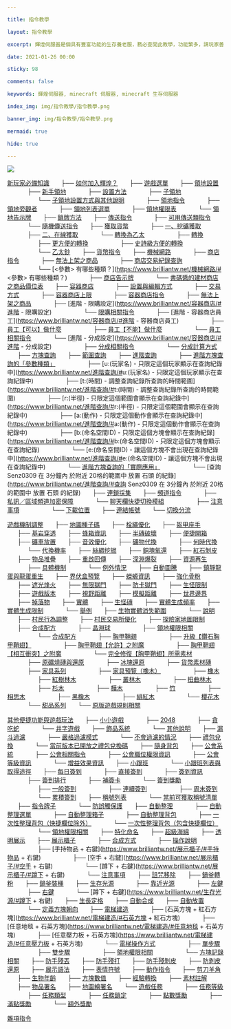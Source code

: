 ```yaml
---

title: 指令教學

layout: 指令教學

excerpt: 輝煌伺服器是個具有豐富功能的生存養老服，務必查閱此教學，功能繁多，請玩家善用 Ctrl + F 關鍵字查詢。

date: 2021-01-26 00:00

sticky: 98

comments: false

keywords: 輝煌伺服器, minecraft 伺服器, minecraft 生存伺服器

index_img: img/指令教學/指令教學.png

banner_img: img/指令教學/指令教學.png

mermaid: true

hide: true

---
```


![](img/指令教學/橫幅.png) 

[新玩家必備知識](https://www.brilliantw.net/新玩家必備知識)
&nbsp;&nbsp;&nbsp;&nbsp;&nbsp;&nbsp;├── [如何加入輝煌？](https://www.brilliantw.net/如何加入輝煌？)
&nbsp;&nbsp;&nbsp;&nbsp;&nbsp;&nbsp;├── [遊戲選單](https://www.brilliantw.net/遊戲選單)
&nbsp;&nbsp;&nbsp;&nbsp;&nbsp;&nbsp;├── [領地設置](https://www.brilliantw.net/領地設置)
&nbsp;&nbsp;&nbsp;&nbsp;&nbsp;&nbsp;&nbsp;&nbsp;&nbsp;&nbsp;&nbsp;&nbsp;├── [新手領地](https://www.brilliantw.net/領地設置/#新手領地)
&nbsp;&nbsp;&nbsp;&nbsp;&nbsp;&nbsp;&nbsp;&nbsp;&nbsp;&nbsp;&nbsp;&nbsp;├── [設置方法](https://www.brilliantw.net/領地設置/#設置方法)
&nbsp;&nbsp;&nbsp;&nbsp;&nbsp;&nbsp;&nbsp;&nbsp;&nbsp;&nbsp;&nbsp;&nbsp;├── [子領地](https://www.brilliantw.net/領地設置/#子領地)
&nbsp;&nbsp;&nbsp;&nbsp;&nbsp;&nbsp;&nbsp;&nbsp;&nbsp;&nbsp;&nbsp;&nbsp;&nbsp;&nbsp;&nbsp;&nbsp;&nbsp;&nbsp;└── [子領地設置方式與其他說明](https://www.brilliantw.net/領地設置/#子領地設置方式與其他說明)
&nbsp;&nbsp;&nbsp;&nbsp;&nbsp;&nbsp;&nbsp;&nbsp;&nbsp;&nbsp;&nbsp;&nbsp;├── [領地指令](https://www.brilliantw.net/領地設置/#領地指令)
&nbsp;&nbsp;&nbsp;&nbsp;&nbsp;&nbsp;&nbsp;&nbsp;&nbsp;&nbsp;&nbsp;&nbsp;├── [領地旁觀者](https://www.brilliantw.net/領地設置/#領地旁觀者)
&nbsp;&nbsp;&nbsp;&nbsp;&nbsp;&nbsp;&nbsp;&nbsp;&nbsp;&nbsp;&nbsp;&nbsp;├── [領地列表選單](https://www.brilliantw.net/領地設置/#領地列表選單)
&nbsp;&nbsp;&nbsp;&nbsp;&nbsp;&nbsp;&nbsp;&nbsp;&nbsp;&nbsp;&nbsp;&nbsp;├── [領地權限表](https://www.brilliantw.net/領地設置/#領地權限表)
&nbsp;&nbsp;&nbsp;&nbsp;&nbsp;&nbsp;&nbsp;&nbsp;&nbsp;&nbsp;&nbsp;&nbsp;└── [領地告示牌](https://www.brilliantw.net/領地設置/#領地告示牌)
&nbsp;&nbsp;&nbsp;&nbsp;&nbsp;&nbsp;├── [鎖牌方法](https://www.brilliantw.net/鎖牌方法)
&nbsp;&nbsp;&nbsp;&nbsp;&nbsp;&nbsp;├── [傳送指令](https://www.brilliantw.net/傳送指令)
&nbsp;&nbsp;&nbsp;&nbsp;&nbsp;&nbsp;&nbsp;&nbsp;&nbsp;&nbsp;&nbsp;&nbsp;├── [可用傳送類指令](https://www.brilliantw.net/傳送指令/#可用傳送類指令)
&nbsp;&nbsp;&nbsp;&nbsp;&nbsp;&nbsp;&nbsp;&nbsp;&nbsp;&nbsp;&nbsp;&nbsp;└── [隨機傳送指令](https://www.brilliantw.net/傳送指令/#隨機傳送指令)
&nbsp;&nbsp;&nbsp;&nbsp;&nbsp;&nbsp;├── [獲取貨幣](https://www.brilliantw.net/獲取貨幣)
&nbsp;&nbsp;&nbsp;&nbsp;&nbsp;&nbsp;&nbsp;&nbsp;&nbsp;&nbsp;&nbsp;&nbsp;├── [一、挖礦獲取](https://www.brilliantw.net/獲取貨幣/#一、挖礦獲取)
&nbsp;&nbsp;&nbsp;&nbsp;&nbsp;&nbsp;&nbsp;&nbsp;&nbsp;&nbsp;&nbsp;&nbsp;├── [二、在線獲取](https://www.brilliantw.net/獲取貨幣/#二、在線獲取)
&nbsp;&nbsp;&nbsp;&nbsp;&nbsp;&nbsp;&nbsp;&nbsp;&nbsp;&nbsp;&nbsp;&nbsp;└── [轉換為乙太](https://www.brilliantw.net/獲取貨幣/#轉換為乙太)
&nbsp;&nbsp;&nbsp;&nbsp;&nbsp;&nbsp;&nbsp;&nbsp;&nbsp;&nbsp;&nbsp;&nbsp;&nbsp;&nbsp;&nbsp;&nbsp;&nbsp;&nbsp;├── [轉換](https://www.brilliantw.net/獲取貨幣/#轉換)
&nbsp;&nbsp;&nbsp;&nbsp;&nbsp;&nbsp;&nbsp;&nbsp;&nbsp;&nbsp;&nbsp;&nbsp;&nbsp;&nbsp;&nbsp;&nbsp;&nbsp;&nbsp;├── [更方便的轉換](https://www.brilliantw.net/獲取貨幣/#更方便的轉換)
&nbsp;&nbsp;&nbsp;&nbsp;&nbsp;&nbsp;&nbsp;&nbsp;&nbsp;&nbsp;&nbsp;&nbsp;&nbsp;&nbsp;&nbsp;&nbsp;&nbsp;&nbsp;├── [史詩級方便的轉換](https://www.brilliantw.net/獲取貨幣/#史詩級方便的轉換)
&nbsp;&nbsp;&nbsp;&nbsp;&nbsp;&nbsp;&nbsp;&nbsp;&nbsp;&nbsp;&nbsp;&nbsp;&nbsp;&nbsp;&nbsp;&nbsp;&nbsp;&nbsp;└── [乙太鈔](https://www.brilliantw.net/獲取貨幣/#乙太鈔)
&nbsp;&nbsp;&nbsp;&nbsp;&nbsp;&nbsp;├── [貨幣指令](https://www.brilliantw.net/貨幣指令)
&nbsp;&nbsp;&nbsp;&nbsp;&nbsp;&nbsp;├── [機械網路](https://www.brilliantw.net/機械網路)
&nbsp;&nbsp;&nbsp;&nbsp;&nbsp;&nbsp;&nbsp;&nbsp;&nbsp;&nbsp;&nbsp;&nbsp;├── [商店指令](https://www.brilliantw.net/機械網路/#商店指令)
&nbsp;&nbsp;&nbsp;&nbsp;&nbsp;&nbsp;&nbsp;&nbsp;&nbsp;&nbsp;&nbsp;&nbsp;├── [無法上架之商品](https://www.brilliantw.net/機械網路/#無法上架之商品)
&nbsp;&nbsp;&nbsp;&nbsp;&nbsp;&nbsp;&nbsp;&nbsp;&nbsp;&nbsp;&nbsp;&nbsp;├── [商店交易紀錄查詢](https://www.brilliantw.net/機械網路/#商店交易紀錄查詢)
&nbsp;&nbsp;&nbsp;&nbsp;&nbsp;&nbsp;&nbsp;&nbsp;&nbsp;&nbsp;&nbsp;&nbsp;&nbsp;&nbsp;&nbsp;&nbsp;&nbsp;&nbsp;└── [<參數> 有哪些種類？](https://www.brilliantw.net/機械網路/#<參數> 有哪些種類？)
&nbsp;&nbsp;&nbsp;&nbsp;&nbsp;&nbsp;&nbsp;&nbsp;&nbsp;&nbsp;&nbsp;&nbsp;├── [商店告示牌](https://www.brilliantw.net/機械網路/#商店告示牌)
&nbsp;&nbsp;&nbsp;&nbsp;&nbsp;&nbsp;&nbsp;&nbsp;&nbsp;&nbsp;&nbsp;&nbsp;└── [書碼醬的建材商店之商品價位表](https://www.brilliantw.net/機械網路/#書碼醬的建材商店之商品價位表)
&nbsp;&nbsp;&nbsp;&nbsp;&nbsp;&nbsp;├── [容器商店](https://www.brilliantw.net/容器商店)
&nbsp;&nbsp;&nbsp;&nbsp;&nbsp;&nbsp;&nbsp;&nbsp;&nbsp;&nbsp;&nbsp;&nbsp;├── [設置與編輯方式](https://www.brilliantw.net/容器商店/#設置與編輯方式)
&nbsp;&nbsp;&nbsp;&nbsp;&nbsp;&nbsp;&nbsp;&nbsp;&nbsp;&nbsp;&nbsp;&nbsp;├── [交易方式](https://www.brilliantw.net/容器商店/#交易方式)
&nbsp;&nbsp;&nbsp;&nbsp;&nbsp;&nbsp;&nbsp;&nbsp;&nbsp;&nbsp;&nbsp;&nbsp;├── [容器商店上限](https://www.brilliantw.net/容器商店/#容器商店上限)
&nbsp;&nbsp;&nbsp;&nbsp;&nbsp;&nbsp;&nbsp;&nbsp;&nbsp;&nbsp;&nbsp;&nbsp;├── [容器商店指令](https://www.brilliantw.net/容器商店/#容器商店指令)
&nbsp;&nbsp;&nbsp;&nbsp;&nbsp;&nbsp;&nbsp;&nbsp;&nbsp;&nbsp;&nbsp;&nbsp;├── [無法上架之商品](https://www.brilliantw.net/容器商店/#無法上架之商品)
&nbsp;&nbsp;&nbsp;&nbsp;&nbsp;&nbsp;&nbsp;&nbsp;&nbsp;&nbsp;&nbsp;&nbsp;├── [進階 - 限購設定](https://www.brilliantw.net/容器商店/#進階 - 限購設定)
&nbsp;&nbsp;&nbsp;&nbsp;&nbsp;&nbsp;&nbsp;&nbsp;&nbsp;&nbsp;&nbsp;&nbsp;&nbsp;&nbsp;&nbsp;&nbsp;&nbsp;&nbsp;└── [限購相關指令](https://www.brilliantw.net/容器商店/#限購相關指令)
&nbsp;&nbsp;&nbsp;&nbsp;&nbsp;&nbsp;&nbsp;&nbsp;&nbsp;&nbsp;&nbsp;&nbsp;├── [進階 - 容器商店員工](https://www.brilliantw.net/容器商店/#進階 - 容器商店員工)
&nbsp;&nbsp;&nbsp;&nbsp;&nbsp;&nbsp;&nbsp;&nbsp;&nbsp;&nbsp;&nbsp;&nbsp;&nbsp;&nbsp;&nbsp;&nbsp;&nbsp;&nbsp;├── [員工【可以】做什麼](https://www.brilliantw.net/容器商店/#員工【可以】做什麼)
&nbsp;&nbsp;&nbsp;&nbsp;&nbsp;&nbsp;&nbsp;&nbsp;&nbsp;&nbsp;&nbsp;&nbsp;&nbsp;&nbsp;&nbsp;&nbsp;&nbsp;&nbsp;├── [員工【不能】做什麼](https://www.brilliantw.net/容器商店/#員工【不能】做什麼)
&nbsp;&nbsp;&nbsp;&nbsp;&nbsp;&nbsp;&nbsp;&nbsp;&nbsp;&nbsp;&nbsp;&nbsp;&nbsp;&nbsp;&nbsp;&nbsp;&nbsp;&nbsp;└── [員工相關指令](https://www.brilliantw.net/容器商店/#員工相關指令)
&nbsp;&nbsp;&nbsp;&nbsp;&nbsp;&nbsp;&nbsp;&nbsp;&nbsp;&nbsp;&nbsp;&nbsp;└── [進階 - 分成設定](https://www.brilliantw.net/容器商店/#進階 - 分成設定)
&nbsp;&nbsp;&nbsp;&nbsp;&nbsp;&nbsp;&nbsp;&nbsp;&nbsp;&nbsp;&nbsp;&nbsp;&nbsp;&nbsp;&nbsp;&nbsp;&nbsp;&nbsp;├── [分成相關指令](https://www.brilliantw.net/容器商店/#分成相關指令)
&nbsp;&nbsp;&nbsp;&nbsp;&nbsp;&nbsp;&nbsp;&nbsp;&nbsp;&nbsp;&nbsp;&nbsp;&nbsp;&nbsp;&nbsp;&nbsp;&nbsp;&nbsp;└── [分成計算方式](https://www.brilliantw.net/容器商店/#分成計算方式)
&nbsp;&nbsp;&nbsp;&nbsp;&nbsp;&nbsp;├── [方塊查詢](https://www.brilliantw.net/方塊查詢)
&nbsp;&nbsp;&nbsp;&nbsp;&nbsp;&nbsp;├── [範圍查詢](https://www.brilliantw.net/範圍查詢)
&nbsp;&nbsp;&nbsp;&nbsp;&nbsp;&nbsp;├── [進階查詢](https://www.brilliantw.net/進階查詢)
&nbsp;&nbsp;&nbsp;&nbsp;&nbsp;&nbsp;&nbsp;&nbsp;&nbsp;&nbsp;&nbsp;&nbsp;├── [進階方塊查詢的「參數種類」](https://www.brilliantw.net/進階查詢/#進階方塊查詢的「參數種類」)
&nbsp;&nbsp;&nbsp;&nbsp;&nbsp;&nbsp;&nbsp;&nbsp;&nbsp;&nbsp;&nbsp;&nbsp;&nbsp;&nbsp;&nbsp;&nbsp;&nbsp;&nbsp;├── [<span class="label label-info">u:(玩家名) </span> - 只限定這個玩家顯示在查詢紀錄中](https://www.brilliantw.net/進階查詢/#<span class="label label-info">u:(玩家名) </span> - 只限定這個玩家顯示在查詢紀錄中)
&nbsp;&nbsp;&nbsp;&nbsp;&nbsp;&nbsp;&nbsp;&nbsp;&nbsp;&nbsp;&nbsp;&nbsp;&nbsp;&nbsp;&nbsp;&nbsp;&nbsp;&nbsp;├── [<span class="label label-info">t:(時間) </span> - 調整查詢紀錄所查詢的時間範圍](https://www.brilliantw.net/進階查詢/#<span class="label label-info">t:(時間) </span> - 調整查詢紀錄所查詢的時間範圍)
&nbsp;&nbsp;&nbsp;&nbsp;&nbsp;&nbsp;&nbsp;&nbsp;&nbsp;&nbsp;&nbsp;&nbsp;&nbsp;&nbsp;&nbsp;&nbsp;&nbsp;&nbsp;├── [<span class="label label-info">r:(半徑) </span> - 只限定這個範圍會顯示在查詢紀錄中](https://www.brilliantw.net/進階查詢/#<span class="label label-info">r:(半徑) </span> - 只限定這個範圍會顯示在查詢紀錄中)
&nbsp;&nbsp;&nbsp;&nbsp;&nbsp;&nbsp;&nbsp;&nbsp;&nbsp;&nbsp;&nbsp;&nbsp;&nbsp;&nbsp;&nbsp;&nbsp;&nbsp;&nbsp;├── [<span class="label label-info">a:(動作) </span> - 只限定這個動作會顯示在查詢紀錄中](https://www.brilliantw.net/進階查詢/#<span class="label label-info">a:(動作) </span> - 只限定這個動作會顯示在查詢紀錄中)
&nbsp;&nbsp;&nbsp;&nbsp;&nbsp;&nbsp;&nbsp;&nbsp;&nbsp;&nbsp;&nbsp;&nbsp;&nbsp;&nbsp;&nbsp;&nbsp;&nbsp;&nbsp;├── [<span class="label label-info">b:(命名空間ID) </span> - 只限定這個方塊會顯示在查詢紀錄](https://www.brilliantw.net/進階查詢/#<span class="label label-info">b:(命名空間ID) </span> - 只限定這個方塊會顯示在查詢紀錄)
&nbsp;&nbsp;&nbsp;&nbsp;&nbsp;&nbsp;&nbsp;&nbsp;&nbsp;&nbsp;&nbsp;&nbsp;&nbsp;&nbsp;&nbsp;&nbsp;&nbsp;&nbsp;└── [<span class="label label-info">e:(命名空間ID) </span> - 讓這個方塊不會出現在查詢紀錄中](https://www.brilliantw.net/進階查詢/#<span class="label label-info">e:(命名空間ID) </span> - 讓這個方塊不會出現在查詢紀錄中)
&nbsp;&nbsp;&nbsp;&nbsp;&nbsp;&nbsp;&nbsp;&nbsp;&nbsp;&nbsp;&nbsp;&nbsp;└── [進階方塊查詢的「實際應用」](https://www.brilliantw.net/進階查詢/#進階方塊查詢的「實際應用」)
&nbsp;&nbsp;&nbsp;&nbsp;&nbsp;&nbsp;&nbsp;&nbsp;&nbsp;&nbsp;&nbsp;&nbsp;&nbsp;&nbsp;&nbsp;&nbsp;&nbsp;&nbsp;└── [查詢 <span class="label label-primary">Senz0309</span> 在 <span class="label label-warning">3分鐘內</span> 於附近 <span class="label label-success">20格的範圍中  </span> <span class="label label-danger">放置 </span> <span class="label label-secondary">石頭 </span> 的紀錄](https://www.brilliantw.net/進階查詢/#查詢 <span class="label label-primary">Senz0309</span> 在 <span class="label label-warning">3分鐘內</span> 於附近 <span class="label label-success">20格的範圍中  </span> <span class="label label-danger">放置 </span> <span class="label label-secondary">石頭 </span> 的紀錄)
&nbsp;&nbsp;&nbsp;&nbsp;&nbsp;&nbsp;├── [連鎖採集](https://www.brilliantw.net/連鎖採集)
&nbsp;&nbsp;&nbsp;&nbsp;&nbsp;&nbsp;├── [頻道指令](https://www.brilliantw.net/頻道指令)
&nbsp;&nbsp;&nbsp;&nbsp;&nbsp;&nbsp;&nbsp;&nbsp;&nbsp;&nbsp;&nbsp;&nbsp;├── [私訊／區域頻道加密保障](https://www.brilliantw.net/頻道指令/#私訊／區域頻道加密保障)
&nbsp;&nbsp;&nbsp;&nbsp;&nbsp;&nbsp;&nbsp;&nbsp;&nbsp;&nbsp;&nbsp;&nbsp;└── [聊天欄快捷切換模組](https://www.brilliantw.net/頻道指令/#聊天欄快捷切換模組)
&nbsp;&nbsp;&nbsp;&nbsp;&nbsp;&nbsp;&nbsp;&nbsp;&nbsp;&nbsp;&nbsp;&nbsp;&nbsp;&nbsp;&nbsp;&nbsp;&nbsp;&nbsp;├── [注意事項](https://www.brilliantw.net/頻道指令/#注意事項)
&nbsp;&nbsp;&nbsp;&nbsp;&nbsp;&nbsp;&nbsp;&nbsp;&nbsp;&nbsp;&nbsp;&nbsp;&nbsp;&nbsp;&nbsp;&nbsp;&nbsp;&nbsp;└── [下載位置](https://www.brilliantw.net/頻道指令/#下載位置)
&nbsp;&nbsp;&nbsp;&nbsp;&nbsp;&nbsp;├── [連結帳號](https://www.brilliantw.net/連結帳號)
&nbsp;&nbsp;&nbsp;&nbsp;&nbsp;&nbsp;└── [切換分流](https://www.brilliantw.net/切換分流)

[遊戲機制調整](https://www.brilliantw.net/遊戲機制調整)
&nbsp;&nbsp;&nbsp;&nbsp;&nbsp;&nbsp;├── [地圖種子碼](https://www.brilliantw.net/地圖種子碼)
&nbsp;&nbsp;&nbsp;&nbsp;&nbsp;&nbsp;├── [栓繩優化](https://www.brilliantw.net/栓繩優化)
&nbsp;&nbsp;&nbsp;&nbsp;&nbsp;&nbsp;├── [盔甲座手](https://www.brilliantw.net/盔甲座手)
&nbsp;&nbsp;&nbsp;&nbsp;&nbsp;&nbsp;├── [基岩穿透](https://www.brilliantw.net/基岩穿透)
&nbsp;&nbsp;&nbsp;&nbsp;&nbsp;&nbsp;├── [蜂箱資訊](https://www.brilliantw.net/蜂箱資訊)
&nbsp;&nbsp;&nbsp;&nbsp;&nbsp;&nbsp;├── [半磚破壞](https://www.brilliantw.net/半磚破壞)
&nbsp;&nbsp;&nbsp;&nbsp;&nbsp;&nbsp;├── [便捷開箱](https://www.brilliantw.net/便捷開箱)
&nbsp;&nbsp;&nbsp;&nbsp;&nbsp;&nbsp;├── [礦車放置](https://www.brilliantw.net/礦車放置)
&nbsp;&nbsp;&nbsp;&nbsp;&nbsp;&nbsp;├── [音效優化](https://www.brilliantw.net/音效優化)
&nbsp;&nbsp;&nbsp;&nbsp;&nbsp;&nbsp;├── [礦物代換](https://www.brilliantw.net/礦物代換)
&nbsp;&nbsp;&nbsp;&nbsp;&nbsp;&nbsp;&nbsp;&nbsp;&nbsp;&nbsp;&nbsp;&nbsp;├── [何時代換](https://www.brilliantw.net/礦物代換/#何時代換)
&nbsp;&nbsp;&nbsp;&nbsp;&nbsp;&nbsp;&nbsp;&nbsp;&nbsp;&nbsp;&nbsp;&nbsp;└── [代換機率](https://www.brilliantw.net/礦物代換/#代換機率)
&nbsp;&nbsp;&nbsp;&nbsp;&nbsp;&nbsp;├── [絲綢挖掘](https://www.brilliantw.net/絲綢挖掘)
&nbsp;&nbsp;&nbsp;&nbsp;&nbsp;&nbsp;├── [銅塊氧還](https://www.brilliantw.net/銅塊氧還)
&nbsp;&nbsp;&nbsp;&nbsp;&nbsp;&nbsp;├── [紅石剝皮](https://www.brilliantw.net/紅石剝皮)
&nbsp;&nbsp;&nbsp;&nbsp;&nbsp;&nbsp;├── [物品堆疊](https://www.brilliantw.net/物品堆疊)
&nbsp;&nbsp;&nbsp;&nbsp;&nbsp;&nbsp;├── [重啟回傳](https://www.brilliantw.net/重啟回傳)
&nbsp;&nbsp;&nbsp;&nbsp;&nbsp;&nbsp;├── [深淵爆裂](https://www.brilliantw.net/深淵爆裂)
&nbsp;&nbsp;&nbsp;&nbsp;&nbsp;&nbsp;├── [資源再生](https://www.brilliantw.net/資源再生)
&nbsp;&nbsp;&nbsp;&nbsp;&nbsp;&nbsp;&nbsp;&nbsp;&nbsp;&nbsp;&nbsp;&nbsp;├── [具體機制](https://www.brilliantw.net/資源再生/#具體機制)
&nbsp;&nbsp;&nbsp;&nbsp;&nbsp;&nbsp;&nbsp;&nbsp;&nbsp;&nbsp;&nbsp;&nbsp;└── [例外情況](https://www.brilliantw.net/資源再生/#例外情況)
&nbsp;&nbsp;&nbsp;&nbsp;&nbsp;&nbsp;├── [自動圖騰](https://www.brilliantw.net/自動圖騰)
&nbsp;&nbsp;&nbsp;&nbsp;&nbsp;&nbsp;├── [鎮靜龍蛋與龍蛋重生](https://www.brilliantw.net/鎮靜龍蛋與龍蛋重生)
&nbsp;&nbsp;&nbsp;&nbsp;&nbsp;&nbsp;├── [界伏盒預覽](https://www.brilliantw.net/界伏盒預覽)
&nbsp;&nbsp;&nbsp;&nbsp;&nbsp;&nbsp;├── [蠑螈資訊](https://www.brilliantw.net/蠑螈資訊)
&nbsp;&nbsp;&nbsp;&nbsp;&nbsp;&nbsp;├── [強化骨粉](https://www.brilliantw.net/強化骨粉)
&nbsp;&nbsp;&nbsp;&nbsp;&nbsp;&nbsp;├── [遮光烽火](https://www.brilliantw.net/遮光烽火)
&nbsp;&nbsp;&nbsp;&nbsp;&nbsp;&nbsp;├── [無限獄門](https://www.brilliantw.net/無限獄門)
&nbsp;&nbsp;&nbsp;&nbsp;&nbsp;&nbsp;├── [防卡獄門](https://www.brilliantw.net/防卡獄門)
&nbsp;&nbsp;&nbsp;&nbsp;&nbsp;&nbsp;├── [生怪限制](https://www.brilliantw.net/生怪限制)
&nbsp;&nbsp;&nbsp;&nbsp;&nbsp;&nbsp;├── [遊戲版本](https://www.brilliantw.net/遊戲版本)
&nbsp;&nbsp;&nbsp;&nbsp;&nbsp;&nbsp;├── [視野距離](https://www.brilliantw.net/視野距離)
&nbsp;&nbsp;&nbsp;&nbsp;&nbsp;&nbsp;├── [模擬距離](https://www.brilliantw.net/模擬距離)
&nbsp;&nbsp;&nbsp;&nbsp;&nbsp;&nbsp;├── [世界邊界](https://www.brilliantw.net/世界邊界)
&nbsp;&nbsp;&nbsp;&nbsp;&nbsp;&nbsp;├── [掉落物](https://www.brilliantw.net/掉落物)
&nbsp;&nbsp;&nbsp;&nbsp;&nbsp;&nbsp;├── [實體](https://www.brilliantw.net/實體)
&nbsp;&nbsp;&nbsp;&nbsp;&nbsp;&nbsp;├── [生怪磚](https://www.brilliantw.net/生怪磚)
&nbsp;&nbsp;&nbsp;&nbsp;&nbsp;&nbsp;├── [實體生成頻率](https://www.brilliantw.net/實體生成頻率)
&nbsp;&nbsp;&nbsp;&nbsp;&nbsp;&nbsp;├── [實體生成限制](https://www.brilliantw.net/實體生成限制)
&nbsp;&nbsp;&nbsp;&nbsp;&nbsp;&nbsp;&nbsp;&nbsp;&nbsp;&nbsp;&nbsp;&nbsp;└── [舉例](https://www.brilliantw.net/實體生成限制/#舉例)
&nbsp;&nbsp;&nbsp;&nbsp;&nbsp;&nbsp;├── [生物實體消失範圍](https://www.brilliantw.net/生物實體消失範圍)
&nbsp;&nbsp;&nbsp;&nbsp;&nbsp;&nbsp;&nbsp;&nbsp;&nbsp;&nbsp;&nbsp;&nbsp;└── [說明](https://www.brilliantw.net/生物實體消失範圍/#說明)
&nbsp;&nbsp;&nbsp;&nbsp;&nbsp;&nbsp;├── [村民行為調整](https://www.brilliantw.net/村民行為調整)
&nbsp;&nbsp;&nbsp;&nbsp;&nbsp;&nbsp;├── [村民交易所優化](https://www.brilliantw.net/村民交易所優化)
&nbsp;&nbsp;&nbsp;&nbsp;&nbsp;&nbsp;├── [探險家地圖限制](https://www.brilliantw.net/探險家地圖限制)
&nbsp;&nbsp;&nbsp;&nbsp;&nbsp;&nbsp;├── [合成配方](https://www.brilliantw.net/合成配方)
&nbsp;&nbsp;&nbsp;&nbsp;&nbsp;&nbsp;&nbsp;&nbsp;&nbsp;&nbsp;&nbsp;&nbsp;├── [晶淵球](https://www.brilliantw.net/合成配方/#晶淵球)
&nbsp;&nbsp;&nbsp;&nbsp;&nbsp;&nbsp;&nbsp;&nbsp;&nbsp;&nbsp;&nbsp;&nbsp;&nbsp;&nbsp;&nbsp;&nbsp;&nbsp;&nbsp;├── [領地權限相關](https://www.brilliantw.net/合成配方/#領地權限相關)
&nbsp;&nbsp;&nbsp;&nbsp;&nbsp;&nbsp;&nbsp;&nbsp;&nbsp;&nbsp;&nbsp;&nbsp;&nbsp;&nbsp;&nbsp;&nbsp;&nbsp;&nbsp;└── [合成配方](https://www.brilliantw.net/合成配方/#合成配方)
&nbsp;&nbsp;&nbsp;&nbsp;&nbsp;&nbsp;&nbsp;&nbsp;&nbsp;&nbsp;&nbsp;&nbsp;├── [胸甲鞘翅](https://www.brilliantw.net/合成配方/#胸甲鞘翅)
&nbsp;&nbsp;&nbsp;&nbsp;&nbsp;&nbsp;&nbsp;&nbsp;&nbsp;&nbsp;&nbsp;&nbsp;&nbsp;&nbsp;&nbsp;&nbsp;&nbsp;&nbsp;├── [升級【鑽石胸甲鞘翅】](https://www.brilliantw.net/合成配方/#升級【鑽石胸甲鞘翅】)
&nbsp;&nbsp;&nbsp;&nbsp;&nbsp;&nbsp;&nbsp;&nbsp;&nbsp;&nbsp;&nbsp;&nbsp;&nbsp;&nbsp;&nbsp;&nbsp;&nbsp;&nbsp;├── [胸甲鞘翅【允許】之附魔](https://www.brilliantw.net/合成配方/#胸甲鞘翅【允許】之附魔)
&nbsp;&nbsp;&nbsp;&nbsp;&nbsp;&nbsp;&nbsp;&nbsp;&nbsp;&nbsp;&nbsp;&nbsp;&nbsp;&nbsp;&nbsp;&nbsp;&nbsp;&nbsp;├── [胸甲鞘翅【相互衝突】之附魔](https://www.brilliantw.net/合成配方/#胸甲鞘翅【相互衝突】之附魔)
&nbsp;&nbsp;&nbsp;&nbsp;&nbsp;&nbsp;&nbsp;&nbsp;&nbsp;&nbsp;&nbsp;&nbsp;&nbsp;&nbsp;&nbsp;&nbsp;&nbsp;&nbsp;└── [完全修復【胸甲鞘翅】所需素材](https://www.brilliantw.net/合成配方/#完全修復【胸甲鞘翅】所需素材)
&nbsp;&nbsp;&nbsp;&nbsp;&nbsp;&nbsp;&nbsp;&nbsp;&nbsp;&nbsp;&nbsp;&nbsp;├── [原礦燒磚與還原](https://www.brilliantw.net/合成配方/#原礦燒磚與還原)
&nbsp;&nbsp;&nbsp;&nbsp;&nbsp;&nbsp;&nbsp;&nbsp;&nbsp;&nbsp;&nbsp;&nbsp;├── [冰塊還原](https://www.brilliantw.net/合成配方/#冰塊還原)
&nbsp;&nbsp;&nbsp;&nbsp;&nbsp;&nbsp;&nbsp;&nbsp;&nbsp;&nbsp;&nbsp;&nbsp;├── [貨幣素材磚](https://www.brilliantw.net/合成配方/#貨幣素材磚)
&nbsp;&nbsp;&nbsp;&nbsp;&nbsp;&nbsp;&nbsp;&nbsp;&nbsp;&nbsp;&nbsp;&nbsp;├── [家具系列](https://www.brilliantw.net/合成配方/#家具系列)
&nbsp;&nbsp;&nbsp;&nbsp;&nbsp;&nbsp;&nbsp;&nbsp;&nbsp;&nbsp;&nbsp;&nbsp;&nbsp;&nbsp;&nbsp;&nbsp;&nbsp;&nbsp;├── [家具預覽（橡木）](https://www.brilliantw.net/合成配方/#家具預覽（橡木）)
&nbsp;&nbsp;&nbsp;&nbsp;&nbsp;&nbsp;&nbsp;&nbsp;&nbsp;&nbsp;&nbsp;&nbsp;&nbsp;&nbsp;&nbsp;&nbsp;&nbsp;&nbsp;├── [橡木](https://www.brilliantw.net/合成配方/#橡木)
&nbsp;&nbsp;&nbsp;&nbsp;&nbsp;&nbsp;&nbsp;&nbsp;&nbsp;&nbsp;&nbsp;&nbsp;&nbsp;&nbsp;&nbsp;&nbsp;&nbsp;&nbsp;├── [紅樹林木](https://www.brilliantw.net/合成配方/#紅樹林木)
&nbsp;&nbsp;&nbsp;&nbsp;&nbsp;&nbsp;&nbsp;&nbsp;&nbsp;&nbsp;&nbsp;&nbsp;&nbsp;&nbsp;&nbsp;&nbsp;&nbsp;&nbsp;├── [叢林木](https://www.brilliantw.net/合成配方/#叢林木)
&nbsp;&nbsp;&nbsp;&nbsp;&nbsp;&nbsp;&nbsp;&nbsp;&nbsp;&nbsp;&nbsp;&nbsp;&nbsp;&nbsp;&nbsp;&nbsp;&nbsp;&nbsp;├── [扭曲林木](https://www.brilliantw.net/合成配方/#扭曲林木)
&nbsp;&nbsp;&nbsp;&nbsp;&nbsp;&nbsp;&nbsp;&nbsp;&nbsp;&nbsp;&nbsp;&nbsp;&nbsp;&nbsp;&nbsp;&nbsp;&nbsp;&nbsp;├── [杉木](https://www.brilliantw.net/合成配方/#杉木)
&nbsp;&nbsp;&nbsp;&nbsp;&nbsp;&nbsp;&nbsp;&nbsp;&nbsp;&nbsp;&nbsp;&nbsp;&nbsp;&nbsp;&nbsp;&nbsp;&nbsp;&nbsp;├── [樺木](https://www.brilliantw.net/合成配方/#樺木)
&nbsp;&nbsp;&nbsp;&nbsp;&nbsp;&nbsp;&nbsp;&nbsp;&nbsp;&nbsp;&nbsp;&nbsp;&nbsp;&nbsp;&nbsp;&nbsp;&nbsp;&nbsp;├── [竹](https://www.brilliantw.net/合成配方/#竹)
&nbsp;&nbsp;&nbsp;&nbsp;&nbsp;&nbsp;&nbsp;&nbsp;&nbsp;&nbsp;&nbsp;&nbsp;&nbsp;&nbsp;&nbsp;&nbsp;&nbsp;&nbsp;├── [相思木](https://www.brilliantw.net/合成配方/#相思木)
&nbsp;&nbsp;&nbsp;&nbsp;&nbsp;&nbsp;&nbsp;&nbsp;&nbsp;&nbsp;&nbsp;&nbsp;&nbsp;&nbsp;&nbsp;&nbsp;&nbsp;&nbsp;├── [黑橡木](https://www.brilliantw.net/合成配方/#黑橡木)
&nbsp;&nbsp;&nbsp;&nbsp;&nbsp;&nbsp;&nbsp;&nbsp;&nbsp;&nbsp;&nbsp;&nbsp;&nbsp;&nbsp;&nbsp;&nbsp;&nbsp;&nbsp;├── [緋紅木](https://www.brilliantw.net/合成配方/#緋紅木)
&nbsp;&nbsp;&nbsp;&nbsp;&nbsp;&nbsp;&nbsp;&nbsp;&nbsp;&nbsp;&nbsp;&nbsp;&nbsp;&nbsp;&nbsp;&nbsp;&nbsp;&nbsp;└── [櫻花木](https://www.brilliantw.net/合成配方/#櫻花木)
&nbsp;&nbsp;&nbsp;&nbsp;&nbsp;&nbsp;&nbsp;&nbsp;&nbsp;&nbsp;&nbsp;&nbsp;└── [甜品系列](https://www.brilliantw.net/合成配方/#甜品系列)
&nbsp;&nbsp;&nbsp;&nbsp;&nbsp;&nbsp;└── [原版遊戲規則相關](https://www.brilliantw.net/原版遊戲規則相關)

[其他便捷功能與遊戲玩法](https://www.brilliantw.net/其他便捷功能與遊戲玩法)
&nbsp;&nbsp;&nbsp;&nbsp;&nbsp;&nbsp;├── [小小遊戲](https://www.brilliantw.net/小小遊戲)
&nbsp;&nbsp;&nbsp;&nbsp;&nbsp;&nbsp;&nbsp;&nbsp;&nbsp;&nbsp;&nbsp;&nbsp;├── [2048](https://www.brilliantw.net/小小遊戲/#2048)
&nbsp;&nbsp;&nbsp;&nbsp;&nbsp;&nbsp;&nbsp;&nbsp;&nbsp;&nbsp;&nbsp;&nbsp;├── [貪吃蛇](https://www.brilliantw.net/小小遊戲/#貪吃蛇)
&nbsp;&nbsp;&nbsp;&nbsp;&nbsp;&nbsp;&nbsp;&nbsp;&nbsp;&nbsp;&nbsp;&nbsp;└── [井字遊戲](https://www.brilliantw.net/小小遊戲/#井字遊戲)
&nbsp;&nbsp;&nbsp;&nbsp;&nbsp;&nbsp;├── [飾品系統](https://www.brilliantw.net/飾品系統)
&nbsp;&nbsp;&nbsp;&nbsp;&nbsp;&nbsp;&nbsp;&nbsp;&nbsp;&nbsp;&nbsp;&nbsp;└── [其他說明](https://www.brilliantw.net/飾品系統/#其他說明)
&nbsp;&nbsp;&nbsp;&nbsp;&nbsp;&nbsp;├── [漏斗過濾](https://www.brilliantw.net/漏斗過濾)
&nbsp;&nbsp;&nbsp;&nbsp;&nbsp;&nbsp;&nbsp;&nbsp;&nbsp;&nbsp;&nbsp;&nbsp;├── [嚴格過濾模式](https://www.brilliantw.net/漏斗過濾/#嚴格過濾模式)
&nbsp;&nbsp;&nbsp;&nbsp;&nbsp;&nbsp;&nbsp;&nbsp;&nbsp;&nbsp;&nbsp;&nbsp;└── [不會過濾的情況](https://www.brilliantw.net/漏斗過濾/#不會過濾的情況)
&nbsp;&nbsp;&nbsp;&nbsp;&nbsp;&nbsp;├── [禮包兌換](https://www.brilliantw.net/禮包兌換)
&nbsp;&nbsp;&nbsp;&nbsp;&nbsp;&nbsp;&nbsp;&nbsp;&nbsp;&nbsp;&nbsp;&nbsp;└── [當前版本已開放之禮包兌換碼](https://www.brilliantw.net/禮包兌換/#當前版本已開放之禮包兌換碼)
&nbsp;&nbsp;&nbsp;&nbsp;&nbsp;&nbsp;├── [隨身背包](https://www.brilliantw.net/隨身背包)
&nbsp;&nbsp;&nbsp;&nbsp;&nbsp;&nbsp;├── [公會系統](https://www.brilliantw.net/公會系統)
&nbsp;&nbsp;&nbsp;&nbsp;&nbsp;&nbsp;&nbsp;&nbsp;&nbsp;&nbsp;&nbsp;&nbsp;├── [公會相關指令](https://www.brilliantw.net/公會系統/#公會相關指令)
&nbsp;&nbsp;&nbsp;&nbsp;&nbsp;&nbsp;&nbsp;&nbsp;&nbsp;&nbsp;&nbsp;&nbsp;├── [公會職位權限資訊](https://www.brilliantw.net/公會系統/#公會職位權限資訊)
&nbsp;&nbsp;&nbsp;&nbsp;&nbsp;&nbsp;&nbsp;&nbsp;&nbsp;&nbsp;&nbsp;&nbsp;├── [公會等級資訊](https://www.brilliantw.net/公會系統/#公會等級資訊)
&nbsp;&nbsp;&nbsp;&nbsp;&nbsp;&nbsp;&nbsp;&nbsp;&nbsp;&nbsp;&nbsp;&nbsp;└── [增益效果資訊](https://www.brilliantw.net/公會系統/#增益效果資訊)
&nbsp;&nbsp;&nbsp;&nbsp;&nbsp;&nbsp;├── [小跟班](https://www.brilliantw.net/小跟班)
&nbsp;&nbsp;&nbsp;&nbsp;&nbsp;&nbsp;&nbsp;&nbsp;&nbsp;&nbsp;&nbsp;&nbsp;└── [小跟班列表與取得途徑](https://www.brilliantw.net/小跟班/#小跟班列表與取得途徑)
&nbsp;&nbsp;&nbsp;&nbsp;&nbsp;&nbsp;├── [每日簽到](https://www.brilliantw.net/每日簽到)
&nbsp;&nbsp;&nbsp;&nbsp;&nbsp;&nbsp;&nbsp;&nbsp;&nbsp;&nbsp;&nbsp;&nbsp;├── [直接簽到](https://www.brilliantw.net/每日簽到/#直接簽到)
&nbsp;&nbsp;&nbsp;&nbsp;&nbsp;&nbsp;&nbsp;&nbsp;&nbsp;&nbsp;&nbsp;&nbsp;├── [簽到資訊](https://www.brilliantw.net/每日簽到/#簽到資訊)
&nbsp;&nbsp;&nbsp;&nbsp;&nbsp;&nbsp;&nbsp;&nbsp;&nbsp;&nbsp;&nbsp;&nbsp;├── [簽到排行](https://www.brilliantw.net/每日簽到/#簽到排行)
&nbsp;&nbsp;&nbsp;&nbsp;&nbsp;&nbsp;&nbsp;&nbsp;&nbsp;&nbsp;&nbsp;&nbsp;├── [補簽卡](https://www.brilliantw.net/每日簽到/#補簽卡)
&nbsp;&nbsp;&nbsp;&nbsp;&nbsp;&nbsp;&nbsp;&nbsp;&nbsp;&nbsp;&nbsp;&nbsp;└── [簽到獎勵](https://www.brilliantw.net/每日簽到/#簽到獎勵)
&nbsp;&nbsp;&nbsp;&nbsp;&nbsp;&nbsp;&nbsp;&nbsp;&nbsp;&nbsp;&nbsp;&nbsp;&nbsp;&nbsp;&nbsp;&nbsp;&nbsp;&nbsp;├── [一般簽到](https://www.brilliantw.net/每日簽到/#一般簽到)
&nbsp;&nbsp;&nbsp;&nbsp;&nbsp;&nbsp;&nbsp;&nbsp;&nbsp;&nbsp;&nbsp;&nbsp;&nbsp;&nbsp;&nbsp;&nbsp;&nbsp;&nbsp;├── [連續簽到](https://www.brilliantw.net/每日簽到/#連續簽到)
&nbsp;&nbsp;&nbsp;&nbsp;&nbsp;&nbsp;&nbsp;&nbsp;&nbsp;&nbsp;&nbsp;&nbsp;&nbsp;&nbsp;&nbsp;&nbsp;&nbsp;&nbsp;├── [周末簽到](https://www.brilliantw.net/每日簽到/#周末簽到)
&nbsp;&nbsp;&nbsp;&nbsp;&nbsp;&nbsp;&nbsp;&nbsp;&nbsp;&nbsp;&nbsp;&nbsp;&nbsp;&nbsp;&nbsp;&nbsp;&nbsp;&nbsp;└── [累積簽到](https://www.brilliantw.net/每日簽到/#累積簽到)
&nbsp;&nbsp;&nbsp;&nbsp;&nbsp;&nbsp;├── [稱號列表](https://www.brilliantw.net/稱號列表)
&nbsp;&nbsp;&nbsp;&nbsp;&nbsp;&nbsp;&nbsp;&nbsp;&nbsp;&nbsp;&nbsp;&nbsp;└── [當前可獲取稱號清單](https://www.brilliantw.net/稱號列表/#當前可獲取稱號清單)
&nbsp;&nbsp;&nbsp;&nbsp;&nbsp;&nbsp;├── [指令牌子](https://www.brilliantw.net/指令牌子)
&nbsp;&nbsp;&nbsp;&nbsp;&nbsp;&nbsp;&nbsp;&nbsp;&nbsp;&nbsp;&nbsp;&nbsp;└── [防誤觸保護](https://www.brilliantw.net/指令牌子/#防誤觸保護)
&nbsp;&nbsp;&nbsp;&nbsp;&nbsp;&nbsp;├── [自動整理](https://www.brilliantw.net/自動整理)
&nbsp;&nbsp;&nbsp;&nbsp;&nbsp;&nbsp;&nbsp;&nbsp;&nbsp;&nbsp;&nbsp;&nbsp;├── [自動整理選單](https://www.brilliantw.net/自動整理/#自動整理選單)
&nbsp;&nbsp;&nbsp;&nbsp;&nbsp;&nbsp;&nbsp;&nbsp;&nbsp;&nbsp;&nbsp;&nbsp;├── [自動整理箱子](https://www.brilliantw.net/自動整理/#自動整理箱子)
&nbsp;&nbsp;&nbsp;&nbsp;&nbsp;&nbsp;&nbsp;&nbsp;&nbsp;&nbsp;&nbsp;&nbsp;├── [自動整理背包](https://www.brilliantw.net/自動整理/#自動整理背包)
&nbsp;&nbsp;&nbsp;&nbsp;&nbsp;&nbsp;&nbsp;&nbsp;&nbsp;&nbsp;&nbsp;&nbsp;├── [一次性整理背包（快捷欄位除外）](https://www.brilliantw.net/自動整理/#一次性整理背包（快捷欄位除外）)
&nbsp;&nbsp;&nbsp;&nbsp;&nbsp;&nbsp;&nbsp;&nbsp;&nbsp;&nbsp;&nbsp;&nbsp;└── [一次性整理背包（包含快捷欄位）](https://www.brilliantw.net/自動整理/#一次性整理背包（包含快捷欄位）)
&nbsp;&nbsp;&nbsp;&nbsp;&nbsp;&nbsp;&nbsp;&nbsp;&nbsp;&nbsp;&nbsp;&nbsp;&nbsp;&nbsp;&nbsp;&nbsp;&nbsp;&nbsp;└── [領地權限相關](https://www.brilliantw.net/自動整理/#領地權限相關)
&nbsp;&nbsp;&nbsp;&nbsp;&nbsp;&nbsp;├── [特化命名](https://www.brilliantw.net/特化命名)
&nbsp;&nbsp;&nbsp;&nbsp;&nbsp;&nbsp;├── [超級海綿](https://www.brilliantw.net/超級海綿)
&nbsp;&nbsp;&nbsp;&nbsp;&nbsp;&nbsp;├── [透明展示](https://www.brilliantw.net/透明展示)
&nbsp;&nbsp;&nbsp;&nbsp;&nbsp;&nbsp;├── [展示櫃子](https://www.brilliantw.net/展示櫃子)
&nbsp;&nbsp;&nbsp;&nbsp;&nbsp;&nbsp;&nbsp;&nbsp;&nbsp;&nbsp;&nbsp;&nbsp;├── [合成方式](https://www.brilliantw.net/展示櫃子/#合成方式)
&nbsp;&nbsp;&nbsp;&nbsp;&nbsp;&nbsp;&nbsp;&nbsp;&nbsp;&nbsp;&nbsp;&nbsp;├── [操作說明](https://www.brilliantw.net/展示櫃子/#操作說明)
&nbsp;&nbsp;&nbsp;&nbsp;&nbsp;&nbsp;&nbsp;&nbsp;&nbsp;&nbsp;&nbsp;&nbsp;&nbsp;&nbsp;&nbsp;&nbsp;&nbsp;&nbsp;├── [手持物品 + 右鍵](https://www.brilliantw.net/展示櫃子/#手持物品 + 右鍵)
&nbsp;&nbsp;&nbsp;&nbsp;&nbsp;&nbsp;&nbsp;&nbsp;&nbsp;&nbsp;&nbsp;&nbsp;&nbsp;&nbsp;&nbsp;&nbsp;&nbsp;&nbsp;├── [空手 + 右鍵](https://www.brilliantw.net/展示櫃子/#空手 + 右鍵)
&nbsp;&nbsp;&nbsp;&nbsp;&nbsp;&nbsp;&nbsp;&nbsp;&nbsp;&nbsp;&nbsp;&nbsp;&nbsp;&nbsp;&nbsp;&nbsp;&nbsp;&nbsp;└── [蹲下 + 右鍵](https://www.brilliantw.net/展示櫃子/#蹲下 + 右鍵)
&nbsp;&nbsp;&nbsp;&nbsp;&nbsp;&nbsp;&nbsp;&nbsp;&nbsp;&nbsp;&nbsp;&nbsp;└── [注意事項](https://www.brilliantw.net/展示櫃子/#注意事項)
&nbsp;&nbsp;&nbsp;&nbsp;&nbsp;&nbsp;├── [詛咒移除](https://www.brilliantw.net/詛咒移除)
&nbsp;&nbsp;&nbsp;&nbsp;&nbsp;&nbsp;├── [鍋釜轉粉](https://www.brilliantw.net/鍋釜轉粉)
&nbsp;&nbsp;&nbsp;&nbsp;&nbsp;&nbsp;├── [鍋釜裝桶](https://www.brilliantw.net/鍋釜裝桶)
&nbsp;&nbsp;&nbsp;&nbsp;&nbsp;&nbsp;├── [生存光源](https://www.brilliantw.net/生存光源)
&nbsp;&nbsp;&nbsp;&nbsp;&nbsp;&nbsp;&nbsp;&nbsp;&nbsp;&nbsp;&nbsp;&nbsp;├── [靠近光源](https://www.brilliantw.net/生存光源/#靠近光源)
&nbsp;&nbsp;&nbsp;&nbsp;&nbsp;&nbsp;&nbsp;&nbsp;&nbsp;&nbsp;&nbsp;&nbsp;├── [左鍵](https://www.brilliantw.net/生存光源/#左鍵)
&nbsp;&nbsp;&nbsp;&nbsp;&nbsp;&nbsp;&nbsp;&nbsp;&nbsp;&nbsp;&nbsp;&nbsp;├── [右鍵](https://www.brilliantw.net/生存光源/#右鍵)
&nbsp;&nbsp;&nbsp;&nbsp;&nbsp;&nbsp;&nbsp;&nbsp;&nbsp;&nbsp;&nbsp;&nbsp;└── [蹲下 + 右鍵](https://www.brilliantw.net/生存光源/#蹲下 + 右鍵)
&nbsp;&nbsp;&nbsp;&nbsp;&nbsp;&nbsp;├── [生長定格](https://www.brilliantw.net/生長定格)
&nbsp;&nbsp;&nbsp;&nbsp;&nbsp;&nbsp;├── [自動合成](https://www.brilliantw.net/自動合成)
&nbsp;&nbsp;&nbsp;&nbsp;&nbsp;&nbsp;├── [自動放置](https://www.brilliantw.net/自動放置)
&nbsp;&nbsp;&nbsp;&nbsp;&nbsp;&nbsp;&nbsp;&nbsp;&nbsp;&nbsp;&nbsp;&nbsp;└── [定義方塊朝向](https://www.brilliantw.net/自動放置/#定義方塊朝向)
&nbsp;&nbsp;&nbsp;&nbsp;&nbsp;&nbsp;├── [電梯建造](https://www.brilliantw.net/電梯建造)
&nbsp;&nbsp;&nbsp;&nbsp;&nbsp;&nbsp;&nbsp;&nbsp;&nbsp;&nbsp;&nbsp;&nbsp;├── [石英方塊 + 紅石方塊](https://www.brilliantw.net/電梯建造/#石英方塊 + 紅石方塊)
&nbsp;&nbsp;&nbsp;&nbsp;&nbsp;&nbsp;&nbsp;&nbsp;&nbsp;&nbsp;&nbsp;&nbsp;├── [任意地毯 + 石英方塊](https://www.brilliantw.net/電梯建造/#任意地毯 + 石英方塊)
&nbsp;&nbsp;&nbsp;&nbsp;&nbsp;&nbsp;&nbsp;&nbsp;&nbsp;&nbsp;&nbsp;&nbsp;├── [任意壓力板 + 石英方塊](https://www.brilliantw.net/電梯建造/#任意壓力板 + 石英方塊)
&nbsp;&nbsp;&nbsp;&nbsp;&nbsp;&nbsp;&nbsp;&nbsp;&nbsp;&nbsp;&nbsp;&nbsp;└── [電梯操作方式](https://www.brilliantw.net/電梯建造/#電梯操作方式)
&nbsp;&nbsp;&nbsp;&nbsp;&nbsp;&nbsp;&nbsp;&nbsp;&nbsp;&nbsp;&nbsp;&nbsp;&nbsp;&nbsp;&nbsp;&nbsp;&nbsp;&nbsp;├── [單步驟](https://www.brilliantw.net/電梯建造/#單步驟)
&nbsp;&nbsp;&nbsp;&nbsp;&nbsp;&nbsp;&nbsp;&nbsp;&nbsp;&nbsp;&nbsp;&nbsp;&nbsp;&nbsp;&nbsp;&nbsp;&nbsp;&nbsp;├── [雙步驟](https://www.brilliantw.net/電梯建造/#雙步驟)
&nbsp;&nbsp;&nbsp;&nbsp;&nbsp;&nbsp;&nbsp;&nbsp;&nbsp;&nbsp;&nbsp;&nbsp;&nbsp;&nbsp;&nbsp;&nbsp;&nbsp;&nbsp;├── [領地權限相關](https://www.brilliantw.net/電梯建造/#領地權限相關)
&nbsp;&nbsp;&nbsp;&nbsp;&nbsp;&nbsp;&nbsp;&nbsp;&nbsp;&nbsp;&nbsp;&nbsp;&nbsp;&nbsp;&nbsp;&nbsp;&nbsp;&nbsp;└── [方塊記錄相關](https://www.brilliantw.net/電梯建造/#方塊記錄相關)
&nbsp;&nbsp;&nbsp;&nbsp;&nbsp;&nbsp;├── [防手殘丟](https://www.brilliantw.net/防手殘丟)
&nbsp;&nbsp;&nbsp;&nbsp;&nbsp;&nbsp;├── [防手殘打](https://www.brilliantw.net/防手殘打)
&nbsp;&nbsp;&nbsp;&nbsp;&nbsp;&nbsp;├── [防手殘剝皮](https://www.brilliantw.net/防手殘剝皮)
&nbsp;&nbsp;&nbsp;&nbsp;&nbsp;&nbsp;├── [防剝皮還原](https://www.brilliantw.net/防剝皮還原)
&nbsp;&nbsp;&nbsp;&nbsp;&nbsp;&nbsp;├── [展示語法](https://www.brilliantw.net/展示語法)
&nbsp;&nbsp;&nbsp;&nbsp;&nbsp;&nbsp;├── [表情符號](https://www.brilliantw.net/表情符號)
&nbsp;&nbsp;&nbsp;&nbsp;&nbsp;&nbsp;├── [動作指令](https://www.brilliantw.net/動作指令)
&nbsp;&nbsp;&nbsp;&nbsp;&nbsp;&nbsp;├── [剪刀羊角](https://www.brilliantw.net/剪刀羊角)
&nbsp;&nbsp;&nbsp;&nbsp;&nbsp;&nbsp;├── [生物年齡](https://www.brilliantw.net/生物年齡)
&nbsp;&nbsp;&nbsp;&nbsp;&nbsp;&nbsp;├── [方塊數值](https://www.brilliantw.net/方塊數值)
&nbsp;&nbsp;&nbsp;&nbsp;&nbsp;&nbsp;├── [經驗轉換](https://www.brilliantw.net/經驗轉換)
&nbsp;&nbsp;&nbsp;&nbsp;&nbsp;&nbsp;├── [素材註解](https://www.brilliantw.net/素材註解)
&nbsp;&nbsp;&nbsp;&nbsp;&nbsp;&nbsp;├── [物品署名](https://www.brilliantw.net/物品署名)
&nbsp;&nbsp;&nbsp;&nbsp;&nbsp;&nbsp;├── [地圖繪署名](https://www.brilliantw.net/地圖繪署名)
&nbsp;&nbsp;&nbsp;&nbsp;&nbsp;&nbsp;└── [遊戲任務](https://www.brilliantw.net/遊戲任務)
&nbsp;&nbsp;&nbsp;&nbsp;&nbsp;&nbsp;&nbsp;&nbsp;&nbsp;&nbsp;&nbsp;&nbsp;├── [任務等級](https://www.brilliantw.net/遊戲任務/#任務等級)
&nbsp;&nbsp;&nbsp;&nbsp;&nbsp;&nbsp;&nbsp;&nbsp;&nbsp;&nbsp;&nbsp;&nbsp;├── [任務類型](https://www.brilliantw.net/遊戲任務/#任務類型)
&nbsp;&nbsp;&nbsp;&nbsp;&nbsp;&nbsp;&nbsp;&nbsp;&nbsp;&nbsp;&nbsp;&nbsp;├── [任務鎖定](https://www.brilliantw.net/遊戲任務/#任務鎖定)
&nbsp;&nbsp;&nbsp;&nbsp;&nbsp;&nbsp;&nbsp;&nbsp;&nbsp;&nbsp;&nbsp;&nbsp;├── [點數獎勵](https://www.brilliantw.net/遊戲任務/#點數獎勵)
&nbsp;&nbsp;&nbsp;&nbsp;&nbsp;&nbsp;&nbsp;&nbsp;&nbsp;&nbsp;&nbsp;&nbsp;├── [滿點獎勵](https://www.brilliantw.net/遊戲任務/#滿點獎勵)
&nbsp;&nbsp;&nbsp;&nbsp;&nbsp;&nbsp;&nbsp;&nbsp;&nbsp;&nbsp;&nbsp;&nbsp;└── [額外獎勵](https://www.brilliantw.net/遊戲任務/#額外獎勵)

[雜項指令](https://www.brilliantw.net/雜項指令)
